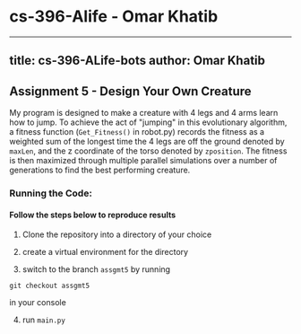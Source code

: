 # cs-396-Alife - Omar Khatib

---
title: cs-396-ALife-bots
author: Omar Khatib
---

## Assignment 5 - Design Your Own Creature

My program is designed to make a creature with 4 legs and 4 arms learn how to jump. To achieve the act of "jumping" in this evolutionary algorithm, a fitness function (`Get_Fitness()` in robot.py) records the fitness as a weighted sum of the longest time the 4 legs are off the ground denoted by `maxLen`, and the z coordinate of the torso denoted by `zposition`. 
The fitness is then maximized through multiple parallel simulations over a number of generations to find the best performing creature. 

### Running the Code:
#### Follow the steps below to reproduce results

1. Clone the repository into a directory of your choice

2. create a virtual environment for the directory 

3. switch to the branch `assgmt5` by running 
```
git checkout assgmt5
```
 in your console

4. run `main.py`